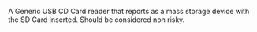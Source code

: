 A Generic USB CD Card reader that reports as a mass storage device with the SD
Card inserted. Should be considered non risky.

